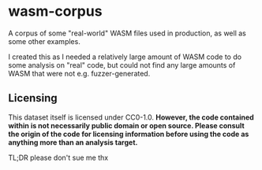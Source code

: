 # wasm-corpus

A corpus of some "real-world" WASM files used in production, as well as some other examples.

I created this as I needed a relatively large amount of WASM code to do some analysis on "real" code, but could not find any large amounts of WASM that were not e.g. fuzzer-generated.

## Licensing

This dataset itself is licensed under CC0-1.0. **However, the code contained within is not necessarily public domain or open source. Please consult the origin of the code for licensing information before using the code as anything more than an analysis target.**

TL;DR please don't sue me thx
